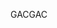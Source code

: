  <span data-ttu-id="cf45d-101">GAC</span><span class="sxs-lookup"><span data-stu-id="cf45d-101">GAC</span></span> 